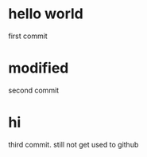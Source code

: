 # hello world
first commit

# modified 
second commit

# hi
third commit. still not get used to github
